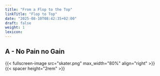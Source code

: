 ```yaml
---
title: "From a Flop to the Top"
linkTitle: "Flop to Top"
date: "2025-08-10T08:42:35+02:00"
draft: false
weight: 1
lexicon:
---
```


## A - No Pain no Gain

{{< fullscreen-image src="skater.png" max_width="80%" align="right" >}}
{{< spacer height="2rem" >}}

<!--

{{< fullscreen-image src="stairway.png" max_width="80%" align="right" >}}
{{< fullscreen-image src="modals.png" max_width="80%" align="right" >}}

{{< audio src="mark.mp3" width="500px" rounded="true" >}}
{{< spacer height="2rem" >}}

## B - Lesson from Abraham Lincoln


{{< fullscreen-image src="abe.jpg" >}}
{{< pdf src="abe_failure.pdf" max-width="100%" max_width="350px" align="right" >}}


{{< local-video src="trailer.mp4" poster="poster.webp" max_width="80%" align="left">}}


{{< fullscreen-image src="cartoon.jpg" max_width="80%" align="right" >}}
{{< spacer height="2rem" >}}

## C - Lesson from Barack Obama

{{< local-video src="obama.mp4" poster="obama.jpg" max_width="80%" align="left">}}

<p style="text-align: center;">
  Back-to-School Speech at Wakefield High School <br>
  <i>8 September 2009, Arlington, Virginia.</i>
</p>
{{< spacer height="2rem" >}}

## D - An old typewriter and a big idea...

{{< fullscreen-image src="jkrowling.jpg" max_width="80%" align="right" >}}

<p style="text-align: center;">
  J.K. Rowling at Harvard University in 2008
</p>

### Speech part 1

{{< audio src="speech_1.mp3" width="500px" rounded="true" >}}
### Speech part 2

{{< audio src="speech_2.mp3" width="500px" rounded="true" >}}

### Complete speech

{{< audio src="speech_complete.mp3" width="500px" rounded="true" >}}


-->
